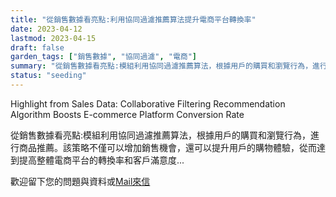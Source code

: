 ```yaml
---
title: "從銷售數據看亮點:利用協同過濾推薦算法提升電商平台轉換率"
date: 2023-04-12
lastmod: 2023-04-15
draft: false
garden_tags: ["銷售數據", "協同過濾", "電商"]
summary: "從銷售數據看亮點:模組利用協同過濾推薦算法，根據用戶的購買和瀏覽行為，進行商品推薦。該策略不僅可以增加銷售機會，還可以提升用戶的購物體驗，從而達到提高整體電商平台的轉換率和客戶滿意度"
status: "seeding"
---
```


Highlight from Sales Data: Collaborative Filtering Recommendation Algorithm Boosts E-commerce Platform Conversion Rate

從銷售數據看亮點:模組利用協同過濾推薦算法，根據用戶的購買和瀏覽行為，進行商品推薦。該策略不僅可以增加銷售機會，還可以提升用戶的購物體驗，從而達到提高整體電商平台的轉換率和客戶滿意度...
  
歡迎留下您的問題與資料或[Mail來信](mailto:william@insightbotics.com)

